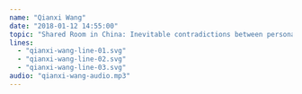 ```yaml
---
name: "Qianxi Wang"
date: "2018-01-12 14:55:00"
topic: "Shared Room in China: Inevitable contradictions between personal and common space."
lines: 
  - "qianxi-wang-line-01.svg"
  - "qianxi-wang-line-02.svg"
  - "qianxi-wang-line-03.svg"
audio: "qianxi-wang-audio.mp3"
---
```

